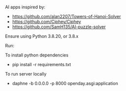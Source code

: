 AI apps inspired by:
- https://github.com/alan2207/Towers-of-Hanoi-Solver
- https://github.com/Ciphey/Ciphey
- https://github.com/SamH135/AI-puzzle-solver



Ensure using Python 3.8.20, or 3.8.x

Run:

To install python dependencies 
- pip install -r requirements.txt

To run server locally
- daphne -b 0.0.0.0 -p 8000 openday.asgi:application
